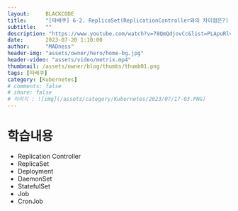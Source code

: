 ```yaml
---
layout:     BLACKCODE
title:      "[따배쿠] 6-2. ReplicaSet(ReplicationController와의 차이점은?) 쿠버네티스 pod 개수 보장"
subtitle:   ""
description: "https://www.youtube.com/watch?v=78QmQdjovCc&list=PLApuRlvrZKohaBHvXAOhUD-RxD0uQ3z0c&index=18"
date:       2023-07-20 1:10:00
author:     "MADness"
header-img: "assets/owner/hero/home-bg.jpg"
header-video: "assets/video/metrix.mp4"
thumbnail: /assets/owner/blog/thumbs/thumb01.png
tags: [따배쿠]
category: [Kubernetes]
# comments: false
# share: false
# 이미지 : ![img](/assets/category/Kubernetes/2023/07/17-03.PNG)
---
```

# 학습내용
- Replication Controller
- ReplicaSet
- Deployment
- DaemonSet
- StatefulSet
- Job
- CronJob

